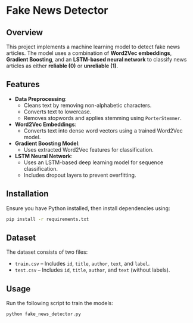 # Fake News Detector

## Overview
This project implements a machine learning model to detect fake news articles. The model uses a combination of **Word2Vec embeddings**, **Gradient Boosting**, and an **LSTM-based neural network** to classify news articles as either **reliable (0)** or **unreliable (1)**.

## Features
- **Data Preprocessing**: 
  - Cleans text by removing non-alphabetic characters.
  - Converts text to lowercase.
  - Removes stopwords and applies stemming using `PorterStemmer`.
- **Word2Vec Embeddings**: 
  - Converts text into dense word vectors using a trained Word2Vec model.
- **Gradient Boosting Model**:
  - Uses extracted Word2Vec features for classification.
- **LSTM Neural Network**:
  - Uses an LSTM-based deep learning model for sequence classification.
  - Includes dropout layers to prevent overfitting.

## Installation
Ensure you have Python installed, then install dependencies using:

```sh
pip install -r requirements.txt
```

## Dataset
The dataset consists of two files:
- `train.csv` – Includes `id`, `title`, `author`, `text`, and `label`.
- `test.csv` – Includes `id`, `title`, `author`, and `text` (without labels).

## Usage
Run the following script to train the models:

```sh
python fake_news_detector.py
```
